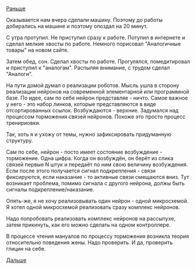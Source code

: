 [Раньше](2017.12.12.md)

Оказывается нам вчера сделали машину. Поэтому до работы добирались на машине и поэтому опоздал на 20 минут.

С утра протупил. Не приступил сразу к работе. Потупил в интернете и сделал мелкие хвосты по работе. Немного порисовал "Аналогичные товары" на новом сайте.

Затем обед, сон. Сделал хвосты по работе.
Прогулялся, помедитировал и приступил к "аналогам". Распыляя внимание, с трудом сделал "Аналоги".

На пути домой думал о реализации роботов. Мысль ушла в сторону реализации нейронов на современной элементарной или программной базе.
По идее, сам по себе нейрон представляе - ничто. Самое важное у него - это набор линков, которые представляются в виде отсортированных ссылок. Возбуждаются - верхние. Задумался над процессом торможения связей нейронов. Похоже это просто процесс тренириовки.

Так, хоть я и ухожу от темы, нужно зафиксировать придуманную структуру.

Сам по себе, нейрон - посто имеет состояние возбуждение - торможение. Одна цифра.
Когда он возбуждён, он берёт из спика связей первые N штук и передаёт по ним свою величину возбуждения.
Если после этого получается сигнал подкрепления - связи фиксируются, если наказание - то активные связи смещаются вниз.
Тут возникает проблема, помимо сигнала с другого нейрона, должы быть сигналы подкрепление/наказание.

Опять-же, я не хочу реализовывать один нейрон - одной микросхемой. Я хотел одной микросхемой реализовать сразу комплекс нейронов.

Надо попробовать реализовать комплекс нейронов на рассыпухе, затем прикинуть, как его можно сделать на одном контроллере.

В процессе чтения мануалов по процессу торможения возникла теория относительно поведения жены. Надо проверить.
И да, проверить глицин на себе.

[Дальше](2017.12.14.md)